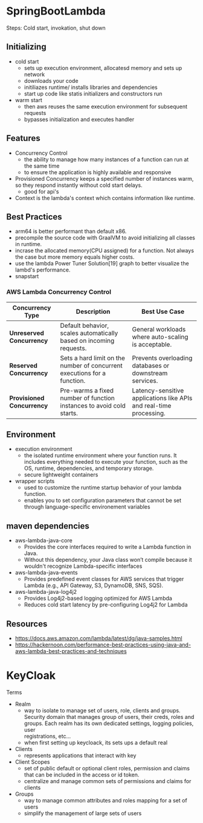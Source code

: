 # SpringBootLambda

Steps: Cold start, invokation, shut down

## Initializing
  - cold start
      - sets up execution environment, allocatesd memory and sets up network
      - downloads your code
      - initiliazes runtime/ installs libraries and dependencies
      - start up code like statis initializers and constructors run
  - warm start
      - then aws reuses the same execution environment for subsequent requests
      - bypasses initialization and executes handler
   
## Features
  - Concurrency Control
      - the ability to manage how many instances of a function can run at the same time
      - to ensure the application is highly available and responsive
  - Provisioned Concurrency keeps a specified number of instances warm, so they respond instantly without cold start delays.
      - good for api's
  - Context is the lambda's context which contains information like runtime.
   
## Best Practices

  - arm64 is better performant than default x86.
  - precompile the source code with GraalVM to avoid initializing all classes in runtime.
  - incrase the allocated memory(CPU assigned) for a function. Not always the case but more memory equals higher costs.
  - use the lambda Power Tuner Solution[19] graph to better visualize the lambd's performance.
  - snapstart


### AWS Lambda Concurrency Control

| **Concurrency Type**       | **Description** | **Best Use Case** |
|---------------------------|----------------|--------------------|
| **Unreserved Concurrency** | Default behavior, scales automatically based on incoming requests. | General workloads where auto-scaling is acceptable. |
| **Reserved Concurrency**   | Sets a hard limit on the number of concurrent executions for a function. | Prevents overloading databases or downstream services. |
| **Provisioned Concurrency** | Pre-warms a fixed number of function instances to avoid cold starts. | Latency-sensitive applications like APIs and real-time processing. |


## Environment
  - execution environment
      - the isolated runtime environment where your function runs. It includes everything needed to execute your function, such as the OS, runtime, dependencies, and temporary storage.
      - secure lightweight containers
  - wrapper scripts
    - used to customize the runtime startup behavior of your lambda function.
    - enables you to set configuration parameters that cannot be set through language-specific environement variables

## maven dependencies
  - aws-lambda-java-core
    - Provides the core interfaces required to write a Lambda function in Java.
    - Without this dependency, your Java class won’t compile because it wouldn't recognize Lambda-specific interfaces
  - aws-lambda-java-events
    - Provides predefined event classes for AWS services that trigger Lambda (e.g., API Gateway, S3, DynamoDB, SNS, SQS).
  - aws-lambda-java-log4j2
    - Provides Log4j2-based logging optimized for AWS Lambda
    - Reduces cold start latency by pre-configuring Log4j2 for Lambda

## Resources
  - https://docs.aws.amazon.com/lambda/latest/dg/java-samples.html
  - https://hackernoon.com/performance-best-practices-using-java-and-aws-lambda-best-practices-and-techniques



# KeyCloak

Terms
  - Realm
    - way to isolate to manage set of users, role, clients and groups. Security domain that manages group of users, their creds, roles and groups. Each realm has its own dedicated settings, logging policies, user         
      registrations, etc...
    - when first setting up keycloack, its sets ups a default real
  - Clients
    - represents applications that interact with key
  - Client Scopes
    - set of public default or optional client roles, permission and claims that can be included in the access or id token.
    - centralize and manage common sets of permissions and claims for clients
  - Groups
    - way to manage common attributes and roles mapping for a set of users
    - simplify the management of large sets of users   






 
  
